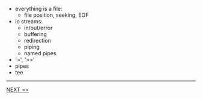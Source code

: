 - everything is a file:
    * file position, seeking, EOF
- io streams:
    * in/out/error
    * buffering
    * redirection
    * piping
    * named pipes
- '>', '>>'
- pipes
- tee

---

[NEXT >>](../04_commands/README.md)
